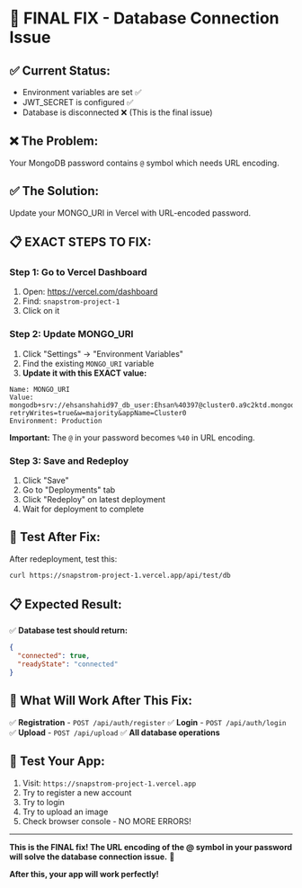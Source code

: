 # 🎯 FINAL FIX - Database Connection Issue

## **✅ Current Status:**
- Environment variables are set ✅
- JWT_SECRET is configured ✅
- Database is disconnected ❌ (This is the final issue)

## **❌ The Problem:**
Your MongoDB password contains `@` symbol which needs URL encoding.

## **✅ The Solution:**
Update your MONGO_URI in Vercel with URL-encoded password.

## **📋 EXACT STEPS TO FIX:**

### **Step 1: Go to Vercel Dashboard**
1. Open: https://vercel.com/dashboard
2. Find: `snapstrom-project-1`
3. Click on it

### **Step 2: Update MONGO_URI**
1. Click "Settings" → "Environment Variables"
2. Find the existing `MONGO_URI` variable
3. **Update it with this EXACT value:**

```
Name: MONGO_URI
Value: mongodb+srv://ehsanshahid97_db_user:Ehsan%40397@cluster0.a9c2ktd.mongodb.net/snapstream?retryWrites=true&w=majority&appName=Cluster0
Environment: Production
```

**Important:** The `@` in your password becomes `%40` in URL encoding.

### **Step 3: Save and Redeploy**
1. Click "Save"
2. Go to "Deployments" tab
3. Click "Redeploy" on latest deployment
4. Wait for deployment to complete

## **🧪 Test After Fix:**

After redeployment, test this:

```bash
curl https://snapstrom-project-1.vercel.app/api/test/db
```

## **📋 Expected Result:**

✅ **Database test should return:**
```json
{
  "connected": true,
  "readyState": "connected"
}
```

## **🎯 What Will Work After This Fix:**

✅ **Registration** - `POST /api/auth/register`
✅ **Login** - `POST /api/auth/login`
✅ **Upload** - `POST /api/upload`
✅ **All database operations**

## **📱 Test Your App:**

1. Visit: `https://snapstrom-project-1.vercel.app`
2. Try to register a new account
3. Try to login
4. Try to upload an image
5. Check browser console - NO MORE ERRORS!

---

**This is the FINAL fix! The URL encoding of the @ symbol in your password will solve the database connection issue.** 🚀

**After this, your app will work perfectly!**
